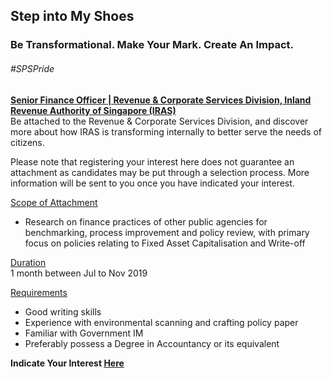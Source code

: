 <!-- ---
title: 'Learning Festival 1-19 July 2019'
permalink: /events/learning-journeys/event-details/iras5/
breadcrumb: 'Step into My Steps'

--- -->


## Step into My Shoes 
### Be Transformational. Make Your Mark. Create An Impact. 

###### _#SPSPride_

<u><b>Senior Finance Officer | Revenue & Corporate Services Division, Inland Revenue Authority of Singapore (IRAS)</b></u><br>
Be attached to the Revenue & Corporate Services Division, and discover more about how IRAS is transforming internally to better serve the needs of citizens.

Please note that registering your interest here does not guarantee an attachment as candidates may be put through a selection process. More information will be sent to you once you have indicated your interest.

<u>Scope of Attachment</u><br>
 * Research on finance practices of other public agencies for benchmarking, process improvement and policy review, with primary focus on policies relating to Fixed Asset Capitalisation and Write-off

<u>Duration</u><br>
1 month between Jul to Nov 2019

<u>Requirements</u><br>
 * Good writing skills
 * Experience with environmental scanning and crafting policy paper
 * Familiar with Government IM
 * Preferably possess a Degree in Accountancy or its equivalent

**Indicate Your Interest [Here](https://www.eventbrite.sg/e/step-into-my-shoes-iras-short-term-attachment-opportunity-with-the-revenue-corporate-services-registration-62030592171)**
